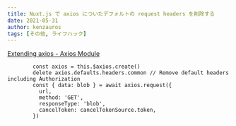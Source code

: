 ```yaml
---
title: Nuxt.js で axios についたデフォルトの request headers を削除する
date: 2021-05-31
author: kenzauros
tags: [その他, ライフハック]
---
```


[Extending axios - Axios Module](https://axios.nuxtjs.org/extend/#new-axios-instance)
```
        const axios = this.$axios.create()
        delete axios.defaults.headers.common // Remove default headers including Authorization
        const { data: blob } = await axios.request({
          url,
          method: 'GET',
          responseType: 'blob',
          cancelToken: cancelTokenSource.token,
        })

```